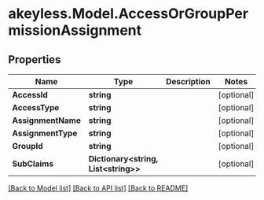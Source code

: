 # akeyless.Model.AccessOrGroupPermissionAssignment

## Properties

Name | Type | Description | Notes
------------ | ------------- | ------------- | -------------
**AccessId** | **string** |  | [optional] 
**AccessType** | **string** |  | [optional] 
**AssignmentName** | **string** |  | [optional] 
**AssignmentType** | **string** |  | [optional] 
**GroupId** | **string** |  | [optional] 
**SubClaims** | **Dictionary&lt;string, List&lt;string&gt;&gt;** |  | [optional] 

[[Back to Model list]](../README.md#documentation-for-models) [[Back to API list]](../README.md#documentation-for-api-endpoints) [[Back to README]](../README.md)

